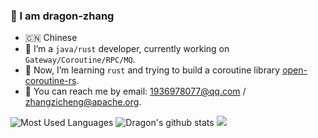 ### 👋 I am dragon-zhang

- 🇨🇳 Chinese
- 🔭 I’m a `java/rust` developer, currently working on `Gateway/Coroutine/RPC/MQ`.
- 🌱 Now, I’m learning `rust` and trying to build a coroutine library [open-coroutine-rs](https://github.com/dragon-zhang/open-coroutine-rs).
- 💬 You can reach me by email: 1936978077@qq.com / zhangzicheng@apache.org.

<img src="https://github-readme-stats.vercel.app/api/top-langs/?username=dragon-zhang&layout=compact&theme=onedark" alt="Most Used Languages"/>

<img src="https://github-readme-stats.vercel.app/api?username=dragon-zhang&show_icons=true&theme=onedark&count_private=true" alt="Dragon's github stats" />

<img src="https://github-profile-trophy.vercel.app/?username=dragon-zhang&column=4&theme=onedark&margin-w=15&margin-h=15">
